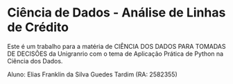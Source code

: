 # Ciência de Dados - Análise de Linhas de Crédito
Este é um trabalho para a matéria de CIÊNCIA DOS DADOS PARA TOMADAS DE DECISÕES da Unigranrio com o tema de Aplicação Prática de Python na Ciência dos Dados.

Aluno: Elias Franklin da Silva Guedes Tardim (RA: 2582355)